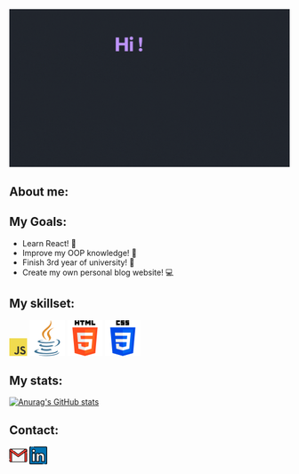 <img src="https://github.com/StauceLukas/StauceLukas/blob/main/cover.gif" alt="banner">

## About me:

## My Goals:
- Learn React! :open_book: 
- Improve my OOP knowledge! :green_book: 
- Finish 3rd year of university! :school: 
- Create my own personal blog website! :computer:

## My skillset:
![Javascript](icons/javascript.png)
![Java](icons/java.png)
![HTML](icons/html-5.png)
![CSS](icons/css-3.png)

## My stats:
[![Anurag's GitHub stats](https://github-readme-stats.vercel.app/api?username=StauceLukas)](https://github.com/anuraghazra/github-readme-stats)

## Contact:
[![gmail](icons/gmail.png)][1] [![linkedIn](icons/linkedin.png)][2]


[1]: lukas.stauce@gmail.com
[2]: https://www.linkedin.com/in/lukas-stauce/
